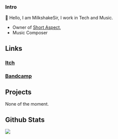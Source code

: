 ### Intro

👋 Hello, I am MilkshakeSir, I work in Tech and Music.

-  Owner of [Short Aspect](https://github.com/ShortAspect),
-  Music Composer

## Links

### [Itch](https://milkshakesir.itch.io/)
### [Bandcamp](https://milkshakesir.bandcamp.com/)

## Projects

None of the moment.

## Github Stats

<img src="https://github-readme-stats.vercel.app/api?username=MilkshakeSir&&show_icons=true&theme=tokyonight&hide_border=true&count_private=true"/>

